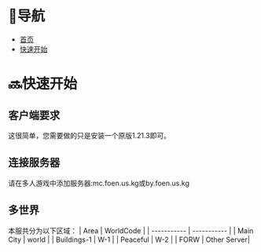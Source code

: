 # 🔗导航
- [首页](https://foenmc.github.io)
- [快速开始](https://foenmc.github.io/quicklystart)

# 🔜快速开始
## 客户端要求
这很简单，您需要做的只是安装一个原版1.21.3即可。
## 连接服务器
请在多人游戏中添加服务器:mc.foen.us.kg或by.foen.us.kg
## 多世界
本服共分为以下区域：
| Area        | WorldCode   |
| ----------- | ----------- |
| Main City   | world       |
| Buildings-1 | W-1         |
| Peaceful    | W-2         |
| FORW        | Other Server|

